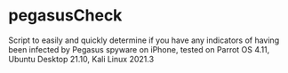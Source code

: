 # pegasusCheck
Script to easily and quickly determine if you have any indicators of having been infected by Pegasus spyware on iPhone, tested on Parrot OS 4.11, Ubuntu Desktop 21.10, Kali Linux 2021.3
